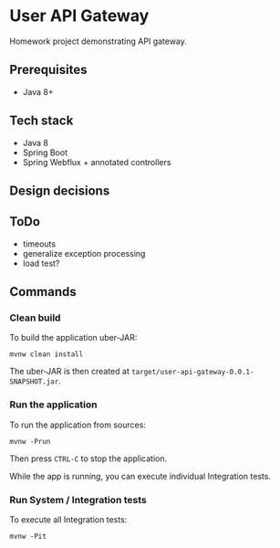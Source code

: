 # User API Gateway

Homework project demonstrating API gateway.


## Prerequisites

- Java 8+


## Tech stack

- Java 8
- Spring Boot
- Spring Webflux + annotated controllers


## Design decisions


## ToDo

- timeouts
- generalize exception processing
- load test?


## Commands

### Clean build

To build the application uber-JAR:

    mvnw clean install

The uber-JAR is then created at `target/user-api-gateway-0.0.1-SNAPSHOT.jar`.

### Run the application

To run the application from sources:

    mvnw -Prun

Then press `CTRL-C` to stop the application.

While the app is running, you can execute individual Integration tests.

### Run System / Integration tests

To execute all Integration tests:

    mvnw -Pit
